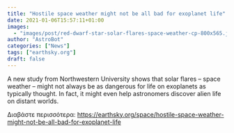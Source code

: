 ```yaml
---
title: "Hostile space weather might not be all bad for exoplanet life"
date: 2021-01-06T15:57:11+01:00
images:
  - "images/post/red-dwarf-star-solar-flares-space-weather-cp-800x565.jpeg"
author: "AstroBot"
categories: ["News"]
tags: ["earthsky.org"]
draft: false
---
```


A new study from Northwestern University shows that solar flares – space weather – might not always be as dangerous for life on exoplanets as typically thought. In fact, it might even help astronomers discover alien life on distant worlds.

Διαβάστε περισσότερα: https://earthsky.org/space/hostile-space-weather-might-not-be-all-bad-for-exoplanet-life
